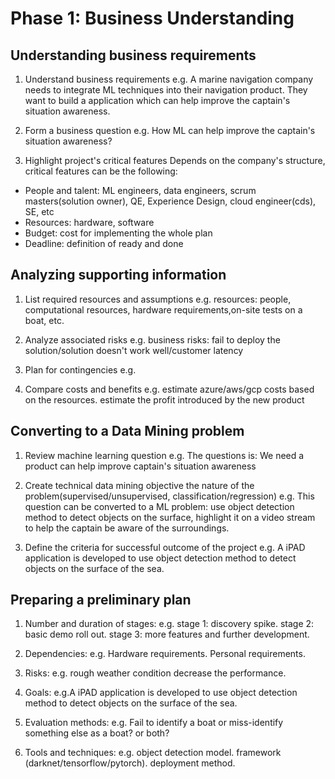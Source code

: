 # Phase 1: Business Understanding

## Understanding business requirements
1. Understand business requirements
e.g. A marine navigation company needs to integrate ML techniques into their navigation product. They want to build a application which can help improve the captain's situation awareness.

2. Form a business question
e.g. How ML can help improve the captain's situation awareness?

3. Highlight project's critical features
Depends on the company's structure, critical features can be the following:
- People and talent: ML engineers, data engineers, scrum masters(solution owner), QE, Experience Design, cloud engineer(cds), SE, etc
- Resources: hardware, software
- Budget: cost for implementing the whole plan
- Deadline: definition of ready and done

## Analyzing supporting information
1. List required resources and assumptions
e.g. resources: people, computational resources, hardware requirements,on-site tests on a boat, etc.

2. Analyze associated risks
e.g. business risks: fail to deploy the solution/solution doesn't work well/customer latency

3. Plan for contingencies
e.g. 

4. Compare costs and benefits
e.g. estimate azure/aws/gcp costs based on the resources. estimate the profit introduced by the new product

## Converting to a Data Mining problem
1. Review machine learning question
e.g. The questions is: We need a product can help improve captain's situation awareness

2. Create technical data mining objective
the nature of the problem(supervised/unsupervised, classification/regression)
e.g. This question can be converted to a ML problem: use object detection method to detect objects on the surface, highlight it on a video stream to help the captain be aware of the surroundings.

3. Define the criteria for successful outcome of the project
e.g. A iPAD application is developed to use object detection method to detect objects on the surface of the sea.

## Preparing a preliminary plan
1. Number and duration of stages:
e.g. stage 1: discovery spike. stage 2: basic demo roll out. stage 3: more features and further development.

2. Dependencies:
e.g. Hardware requirements. Personal requirements. 

3. Risks:
e.g. rough weather condition decrease the performance.

4. Goals:
e.g.A iPAD application is developed to use object detection method to detect objects on the surface of the sea. 

5. Evaluation methods:
e.g. Fail to identify a boat or miss-identify something else as a boat? or both?

6. Tools and techniques:
e.g. object detection model. framework (darknet/tensorflow/pytorch). deployment method.